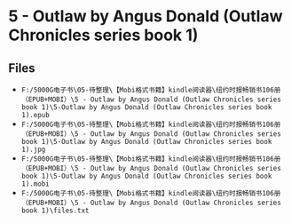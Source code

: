 # 5 - Outlaw by Angus Donald (Outlaw Chronicles series book 1)

## Files

- `F:/5000G电子书\05-待整理\【Mobi格式书籍】kindle阅读器\纽约时报畅销书106册（EPUB+MOBI）\5 - Outlaw by Angus Donald (Outlaw Chronicles series book 1)\5-Outlaw by Angus Donald (Outlaw Chronicles series book 1).epub`
- `F:/5000G电子书\05-待整理\【Mobi格式书籍】kindle阅读器\纽约时报畅销书106册（EPUB+MOBI）\5 - Outlaw by Angus Donald (Outlaw Chronicles series book 1)\5-Outlaw by Angus Donald (Outlaw Chronicles series book 1).jpg`
- `F:/5000G电子书\05-待整理\【Mobi格式书籍】kindle阅读器\纽约时报畅销书106册（EPUB+MOBI）\5 - Outlaw by Angus Donald (Outlaw Chronicles series book 1)\5-Outlaw by Angus Donald (Outlaw Chronicles series book 1).mobi`
- `F:/5000G电子书\05-待整理\【Mobi格式书籍】kindle阅读器\纽约时报畅销书106册（EPUB+MOBI）\5 - Outlaw by Angus Donald (Outlaw Chronicles series book 1)\files.txt`
